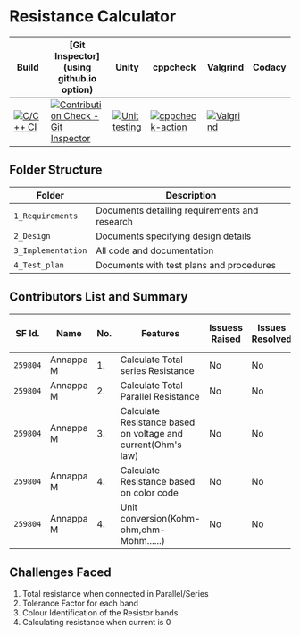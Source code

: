 # **Resistance Calculator**






Build | [Git Inspector](using github.io option) | Unity | cppcheck|Valgrind|Codacy|
------|----------|----|---|------|--------|
|[![C/C++ CI](https://github.com/Annappa259804/MiniProject_C/actions/workflows/c-build.yml/badge.svg)](https://github.com/Annappa259804/MiniProject_C/actions/workflows/c-build.yml)|[![Contribution Check - Git Inspector](https://github.com/Annappa259804/MiniProject_C/actions/workflows/gitinspector.yml/badge.svg)](https://github.com/Annappa259804/MiniProject_C/actions/workflows/gitinspector.yml)  |  [![Unit testing](https://github.com/Annappa259804/MiniProject_C/actions/workflows/unit-test.yml/badge.svg)](https://github.com/Annappa259804/MiniProject_C/actions/workflows/unit-test.yml)    | [![cppcheck-action](https://github.com/Annappa259804/MiniProject_C/actions/workflows/cppcheck.yml/badge.svg)](https://github.com/Annappa259804/MiniProject_C/actions/workflows/cppcheck.yml) |  [![Valgrind](https://github.com/Annappa259804/MiniProject_C/actions/workflows/Valgrind.yml/badge.svg)](https://github.com/Annappa259804/MiniProject_C/actions/workflows/Valgrind.yml)  |     |


## Folder Structure
Folder             | Description
-------------------| -----------------------------------------
`1_Requirements`   | Documents detailing requirements and research
`2_Design`         | Documents specifying design details
`3_Implementation` | All code and documentation
`4_Test_plan`      | Documents with test plans and procedures


## Contributors List and Summary

SF Id. |  Name                  | No.  |  Features                          | Issuess Raised |Issues Resolved|No Test Cases|Test Case Pass
-------|------------------------|------|------------------------------------|----------------|---------------|-------------|--------------
`259804` | Annappa M            |1.    |Calculate Total series Resistance   |  No            |  No           | 4          | 4    
`259804` | Annappa M            |2.    |Calculate Total Parallel Resistance  |  No            |  No           | 3         | 3   
`259804` | Annappa M            |3.    |Calculate Resistance based on voltage and current(Ohm's law) |  No            |  No           | 3          | 3    
`259804` | Annappa M            |4.    |Calculate Resistance based on color code |  No            |  No           | 3         | 3     
`259804` | Annappa M            |4.    |Unit conversion(Kohm-ohm,ohm-Mohm......) |  No            |  No           | 4          | 4    
    

## Challenges Faced 

1. Total resistance when connected in Parallel/Series
2. Tolerance Factor for each band
3. Colour Identification of the Resistor bands
4. Calculating resistance when current is 0
